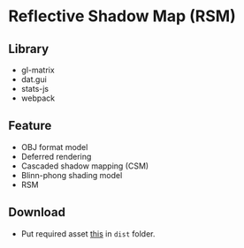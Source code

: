 # Reflective Shadow Map (RSM)

## Library

* gl-matrix
* dat.gui
* stats-js
* webpack

## Feature

* OBJ format model
* Deferred rendering
* Cascaded shadow mapping (CSM)
* Blinn-phong shading model
* RSM

## Download

* Put required asset [this](https://drive.google.com/file/d/1hSmUtQIIf_ZSIEKTMU4_N9RaoOB4Q54p/view?usp=sharing) in `dist` folder.